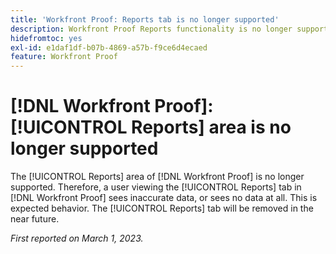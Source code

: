 ```yaml
---
title: 'Workfront Proof: Reports tab is no longer supported'
description: Workfront Proof Reports functionality is no longer supported. Therefore, a user viewing the Reports tab in Workfront Proof sees inaccurate data, or sees no data at all. This is expected behavior. The Reports tab will be removed in the near future.
hidefromtoc: yes
exl-id: e1daf1df-b07b-4869-a57b-f9ce6d4ecaed
feature: Workfront Proof
---
```

# [!DNL Workfront Proof]: [!UICONTROL Reports] area is no longer supported

<!--Requested article-->

The [!UICONTROL Reports] area of [!DNL Workfront Proof] is no longer supported. Therefore, a user viewing the [!UICONTROL Reports] tab in [!DNL Workfront Proof] sees inaccurate data, or sees no data at all. This is expected behavior. The [!UICONTROL Reports] tab will be removed in the near future.

_First reported on March 1, 2023._
